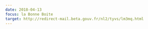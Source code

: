 ```yaml
---
date: 2018-04-13
focus: la Bonne Boite
target: http://redirect-mail.beta.gouv.fr/nl2/tyvs/lm3mq.html
---
```

